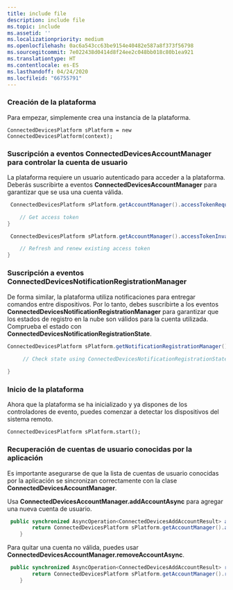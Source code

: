 ```yaml
---
title: include file
description: include file
ms.topic: include
ms.assetid: ''
ms.localizationpriority: medium
ms.openlocfilehash: 0ac6a543cc63be9154e40482e587a8f373f56798
ms.sourcegitcommit: 7e022438d0414d8f24ee2c048bb018c80b1ea921
ms.translationtype: HT
ms.contentlocale: es-ES
ms.lasthandoff: 04/24/2020
ms.locfileid: "66755791"
---
```

### <a name="create-the-platform"></a>Creación de la plataforma


Para empezar, simplemente crea una instancia de la plataforma.

`ConnectedDevicesPlatform sPlatform = new ConnectedDevicesPlatform(context);`

### <a name="subscribe-to-connecteddevicesaccountmanager-events-to-handle-the-user-account"></a>Suscripción a eventos ConnectedDevicesAccountManager para controlar la cuenta de usuario 

La plataforma requiere un usuario autenticado para acceder a la plataforma.  Deberás suscribirte a eventos **ConnectedDevicesAccountManager** para garantizar que se usa una cuenta válida. 

```Java
 ConnectedDevicesPlatform sPlatform.getAccountManager().accessTokenRequested().subscribe((accountManager, args) -> {

    // Get access token
}
```

```Java
 ConnectedDevicesPlatform sPlatform.getAccountManager().accessTokenInvalidated().subscribe((accountManager, args) -> {

    // Refresh and renew existing access token
}
```


### <a name="subscribe-to-connecteddevicesnotificationregistrationmanager-events"></a>Suscripción a eventos ConnectedDevicesNotificationRegistrationManager

De forma similar, la plataforma utiliza notificaciones para entregar comandos entre dispositivos.  Por lo tanto, debes suscribirte a los eventos **ConnectedDevicesNotificationRegistrationManager** para garantizar que los estados de registro en la nube son válidos para la cuenta utilizada.  Comprueba el estado con **ConnectedDevicesNotificationRegistrationState**.

```Java
ConnectedDevicesPlatform sPlatform.getNotificationRegistrationManager().notificationRegistrationStateChanged().subscribe((notificationRegistrationManager, args) -> {
    
     // Check state using ConnectedDevicesNotificationRegistrationState enum

}
```
### <a name="start-the-platform"></a>Inicio de la plataforma
Ahora que la plataforma se ha inicializado y ya dispones de los controladores de evento, puedes comenzar a detectar los dispositivos del sistema remoto.  

`ConnectedDevicesPlatform sPlatform.start();`

### <a name="retrieve-user-accounts-known-to-the-app"></a>Recuperación de cuentas de usuario conocidas por la aplicación

Es importante asegurarse de que la lista de cuentas de usuario conocidas por la aplicación se sincronizan correctamente con la clase **ConnectedDevicesAccountManager**.

Usa **ConnectedDevicesAccountManager.addAccountAsync** para agregar una nueva cuenta de usuario.

```Java
 public synchronized AsyncOperation<ConnectedDevicesAddAccountResult> addAccountToAccountManagerAsync(ConnectedDevicesAccount account) {
        return ConnectedDevicesPlatform sPlatform.getAccountManager().addAccountAsync(account);
    }
```

Para quitar una cuenta no válida, puedes usar **ConnectedDevicesAccountManager.removeAccountAsync**.

```Java
 public synchronized AsyncOperation<ConnectedDevicesAddAccountResult> removeAccountToAccountManagerAsync(ConnectedDevicesAccount account) {
        return ConnectedDevicesPlatform sPlatform.getAccountManager().removeAccountAsync(account);
    }
```